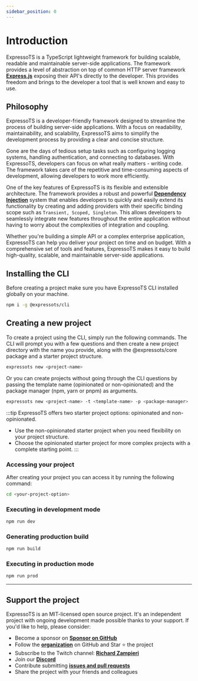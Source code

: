 ```yaml
---
sidebar_position: 0
---
```


# Introduction

ExpressoTS is a TypeScript lightweight framework for building scalable, readable and maintainable server-side applications.
The framework provides a level of abstraction on top of common HTTP server framework **[Express.js](https://expressjs.com/)** exposing their API's directly to the developer. This provides freedom and brings to the developer a tool that is well known and easy to use.

## Philosophy

ExpressoTS is a developer-friendly framework designed to streamline the process of building server-side applications. With a focus on readability, maintainability, and scalability, ExpressoTS aims to simplify the development process by providing a clear and concise structure.

Gone are the days of tedious setup tasks such as configuring logging systems, handling authentication, and connecting to databases. With ExpressoTS, developers can focus on what really matters - writing code. The framework takes care of the repetitive and time-consuming aspects of development, allowing developers to work more efficiently.

One of the key features of ExpressoTS is its flexible and extensible architecture. The framework provides a robust and powerful **[Dependency Injection](di.md)** system that enables developers to quickly and easily extend its functionality by creating and adding providers with their specific binding scope such as `Transient, Scoped, Singleton`. This allows developers to seamlessly integrate new features throughout the entire application without having to worry about the complexities of integration and coupling.

Whether you're building a simple API or a complex enterprise application, ExpressoTS can help you deliver your project on time and on budget. With a comprehensive set of tools and features, ExpressoTS makes it easy to build high-quality, scalable, and maintainable server-side applications.

## Installing the CLI

Before creating a project make sure you have ExpressoTS CLI installed globally on your machine.

```bash
npm i -g @expressots/cli
```

## Creating a new project

To create a project using the CLI, simply run the following commands. The CLI will prompt you with a few questions and then create a new project directory with the name you provide, along with the @expressots/core package and a starter project structure.

```bash
expressots new <project-name>
```

Or you can create projects without going through the CLI questions by passing the template name (opinionated or non-opinionated) and the package manager (npm, yarn or pnpm) as arguments.

```bash
expressots new <project-name> -t <template-name> -p <package-manager>
```

:::tip
ExpressoTS offers two starter project options: opinionated and non-opinionated.

- Use the non-opinionated starter project when you need flexibility on your project structure.
- Choose the opinionated starter project for more complex projects with a complete starting point.
:::

### Accessing your project

After creating your project you can access it by running the following command:

```bash
cd <your-project-option>
```

### Executing in development mode

```bash
npm run dev
```

### Generating production build

```bash
npm run build
```

### Executing in production mode

```bash
npm run prod
```

---

## Support the project

ExpressoTS is an MIT-licensed open source project. It's an independent project with ongoing development made possible thanks to your support. If you'd like to help, please consider:

- Become a sponsor on **[Sponsor on GitHub](https://github.com/sponsors/expressots)**
- Follow the **[organization](https://github.com/expressots)** on GitHub and Star ⭐ the project
- Subscribe to the Twitch channel: **[Richard Zampieri](https://www.twitch.tv/richardzampieri)**
- Join our **[Discord](https://discord.com/invite/PyPJfGK)**
- Contribute submitting **[issues and pull requests](https://github.com/expressots/expressots/issues/new/choose)**
- Share the project with your friends and colleagues
